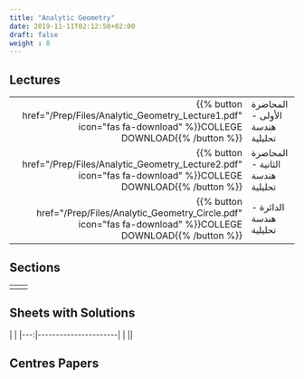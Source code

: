 ```yaml
---
title: "Analytic Geometry"
date: 2019-11-11T02:12:58+02:00
draft: false
weight : 8
---
```



## Lectures
| ||
|---:|----------------------|
| {{% button href="/Prep/Files/Analytic_Geometry_Lecture1.pdf" icon="fas fa-download" %}}COLLEGE DOWNLOAD{{% /button %}} |المحاضرة الأولى - هندسة تحليلية|
| {{% button href="/Prep/Files/Analytic_Geometry_Lecture2.pdf" icon="fas fa-download" %}}COLLEGE DOWNLOAD{{% /button %}} |المحاضرة الثانية - هندسة تحليلية|
| {{% button href="/Prep/Files/Analytic_Geometry_Circle.pdf" icon="fas fa-download" %}}COLLEGE DOWNLOAD{{% /button %}} |الدائرة - هندسة تحليلية|

## Sections

|  | |
|---:|----------------------|
| || 

## Sheets with Solutions

  | |
|---:|----------------------|
| || 

## Centres Papers 

|  | |
|---:|----------------------|


